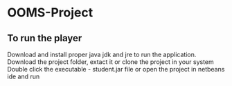 # OOMS-Project


## To run the player
Download and install proper java jdk and jre to run the application.
Download the project folder, extact it or clone the project in your system
Double click the executable - student.jar file or open the project in netbeans ide and run



